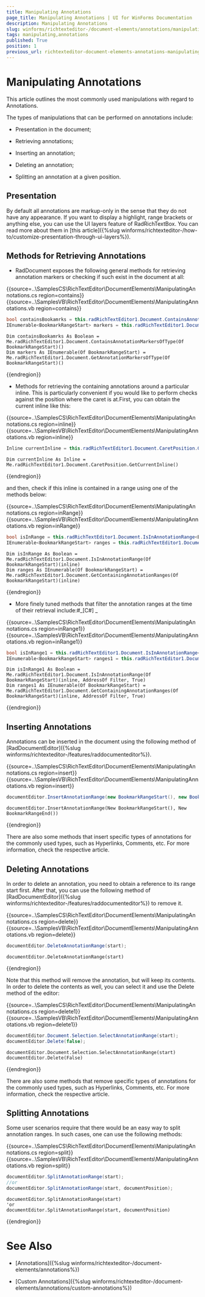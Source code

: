```yaml
---
title: Manipulating Annotations
page_title: Manipulating Annotations | UI for WinForms Documentation
description: Manipulating Annotations
slug: winforms/richtexteditor-/document-elements/annotations/manipulating-annotations
tags: manipulating,annotations
published: True
position: 1
previous_url: richtexteditor-document-elements-annotations-manipulating-annotations
---
```


# Manipulating Annotations



This article outlines the most commonly used manipulations with regard to Annotations.

The types of manipulations that can be performed on annotations include:

* Presentation in the document;

* Retrieving annotations;

* Inserting an annotation;

* Deleting an annotation;

* Splitting an annotation at a given position.

## Presentation

By default all annotations are markup-only in the sense that they do not have any appearance. If you want to display a highlight, range brackets or anything else, you can use the UI layers feature of RadRichTextBox. You can read more about them in [this article]({%slug winforms/richtexteditor-/how-to/customize-presentation-through-ui-layers%}).
        

## Methods for Retrieving Annotations

* RadDocument exposes the following general methods for retrieving annotation markers or checking if such exist in the document at all:

{{source=..\SamplesCS\RichTextEditor\DocumentElements\ManipulatingAnnotations.cs region=contains}} 
{{source=..\SamplesVB\RichTextEditor\DocumentElements\ManipulatingAnnotations.vb region=contains}} 

````C#
bool containsBookamrks = this.radRichTextEditor1.Document.ContainsAnnotationMarkersOfType<BookmarkRangeStart>();
IEnumerable<BookmarkRangeStart> markers = this.radRichTextEditor1.Document.GetAnnotationMarkersOfType<BookmarkRangeStart>();

````
````VB.NET
Dim containsBookamrks As Boolean = Me.radRichTextEditor1.Document.ContainsAnnotationMarkersOfType(Of BookmarkRangeStart)()
Dim markers As IEnumerable(Of BookmarkRangeStart) = Me.radRichTextEditor1.Document.GetAnnotationMarkersOfType(Of BookmarkRangeStart)()

````

{{endregion}} 

* Methods for retrieving the containing annotations around a particular inline. This is particularly convenient if you would like to perform checks against the position where the caret is at.First, you can obtain the current inline like this:

{{source=..\SamplesCS\RichTextEditor\DocumentElements\ManipulatingAnnotations.cs region=inline}} 
{{source=..\SamplesVB\RichTextEditor\DocumentElements\ManipulatingAnnotations.vb region=inline}} 

````C#
Inline currentInline = this.radRichTextEditor1.Document.CaretPosition.GetCurrentInline();

````
````VB.NET
Dim currentInline As Inline = Me.radRichTextEditor1.Document.CaretPosition.GetCurrentInline()

````

{{endregion}} 

and then, check if this inline is contained in a range using one of the methods below: 

{{source=..\SamplesCS\RichTextEditor\DocumentElements\ManipulatingAnnotations.cs region=inRange}} 
{{source=..\SamplesVB\RichTextEditor\DocumentElements\ManipulatingAnnotations.vb region=inRange}} 

````C#
bool isInRange = this.radRichTextEditor1.Document.IsInAnnotationRange<BookmarkRangeStart>(inline);
IEnumerable<BookmarkRangeStart> ranges = this.radRichTextEditor1.Document.GetContainingAnnotationRanges<BookmarkRangeStart>(inline);

````
````VB.NET
Dim isInRange As Boolean = Me.radRichTextEditor1.Document.IsInAnnotationRange(Of BookmarkRangeStart)(inline)
Dim ranges As IEnumerable(Of BookmarkRangeStart) = Me.radRichTextEditor1.Document.GetContainingAnnotationRanges(Of BookmarkRangeStart)(inline)

````

{{endregion}} 


* More finely tuned methods that filter the annotation ranges at the time of their retrieval include:#_[C#] _

{{source=..\SamplesCS\RichTextEditor\DocumentElements\ManipulatingAnnotations.cs region=inRange1}} 
{{source=..\SamplesVB\RichTextEditor\DocumentElements\ManipulatingAnnotations.vb region=inRange1}} 

````C#
bool isInRange1 = this.radRichTextEditor1.Document.IsInAnnotationRange<BookmarkRangeStart>(inline, Filter, true);
IEnumerable<BookmarkRangeStart> ranges1 = this.radRichTextEditor1.Document.GetContainingAnnotationRanges<BookmarkRangeStart>(inline, Filter, true);

````
````VB.NET
Dim isInRange1 As Boolean = Me.radRichTextEditor1.Document.IsInAnnotationRange(Of BookmarkRangeStart)(inline, AddressOf Filter, True)
Dim ranges1 As IEnumerable(Of BookmarkRangeStart) = Me.radRichTextEditor1.Document.GetContainingAnnotationRanges(Of BookmarkRangeStart)(inline, AddressOf Filter, True)

````

{{endregion}} 


## Inserting Annotations

Annotations can be inserted in the document using the following method of [RadDocumentEditor]({%slug winforms/richtexteditor-/features/raddocumenteditor%}).
 
{{source=..\SamplesCS\RichTextEditor\DocumentElements\ManipulatingAnnotations.cs region=insert}} 
{{source=..\SamplesVB\RichTextEditor\DocumentElements\ManipulatingAnnotations.vb region=insert}} 

````C#
documentEditor.InsertAnnotationRange(new BookmarkRangeStart(), new BookmarkRangeEnd());

````
````VB.NET
documentEditor.InsertAnnotationRange(New BookmarkRangeStart(), New BookmarkRangeEnd())

````

{{endregion}} 

There are also some methods that insert specific types of annotations for the commonly used types, such as Hyperlinks, Comments, etc. 
        For more information, check the respective article.

## Deleting Annotations

In order to delete an annotation, you need to obtain a reference to its range start first. After that, you can use the following method of [RadDocumentEditor]({%slug winforms/richtexteditor-/features/raddocumenteditor%}) to remove it.

{{source=..\SamplesCS\RichTextEditor\DocumentElements\ManipulatingAnnotations.cs region=delete}} 
{{source=..\SamplesVB\RichTextEditor\DocumentElements\ManipulatingAnnotations.vb region=delete}} 

````C#
documentEditor.DeleteAnnotationRange(start);

````
````VB.NET
documentEditor.DeleteAnnotationRange(start)

````

{{endregion}} 

Note that this method will remove the annotation, but will keep its contents. In order to delete the contents as well, you can select it and use the Delete method of the editor:

{{source=..\SamplesCS\RichTextEditor\DocumentElements\ManipulatingAnnotations.cs region=delete1}} 
{{source=..\SamplesVB\RichTextEditor\DocumentElements\ManipulatingAnnotations.vb region=delete1}} 

````C#
documentEditor.Document.Selection.SelectAnnotationRange(start);
documentEditor.Delete(false);

````
````VB.NET
documentEditor.Document.Selection.SelectAnnotationRange(start)
documentEditor.Delete(False)

````

{{endregion}} 

There are also some methods that remove specific types of annotations for the commonly used types, such as Hyperlinks, Comments, etc. For more  information, check the respective article.

## Splitting Annotations

Some user scenarios require that there would be an easy way to split annotation ranges. In such cases, one can use the following methods:

{{source=..\SamplesCS\RichTextEditor\DocumentElements\ManipulatingAnnotations.cs region=split}} 
{{source=..\SamplesVB\RichTextEditor\DocumentElements\ManipulatingAnnotations.vb region=split}} 

````C#
documentEditor.SplitAnnotationRange(start);
//or
documentEditor.SplitAnnotationRange(start, documentPosition);

````
````VB.NET
documentEditor.SplitAnnotationRange(start)
'or
documentEditor.SplitAnnotationRange(start, documentPosition)

````

{{endregion}} 

# See Also

 * [Annotations]({%slug winforms/richtexteditor-/document-elements/annotations%})

 * [Custom Annotations]({%slug winforms/richtexteditor-/document-elements/annotations/custom-annotations%})
